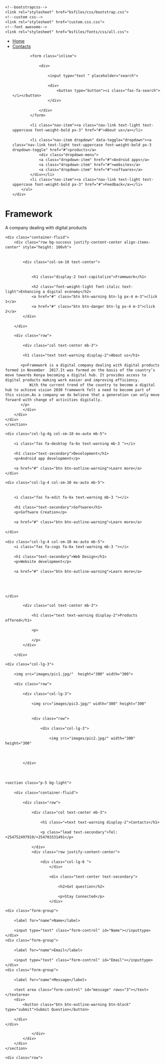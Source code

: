 <html lang="en">
<head>
    <meta charset="UTF-8">
    <title>Title</title>
    <div class="container">

    <!--bootstrapcss-->
    <link rel="stylesheet" href="bsfiles/css/bootstrap.css">
    <!--custom css-->
    <link rel="stylesheet" href="custom.css.css">
    <!--font awesome-->
    <link rel="stylesheet" href="bsfiles/fonts/css/all.css">

</head>
<body>

<nav class="navbar navbar-expand-md navbar-light bg-dark">
    <div class="container-fluid">
        <div class="navbar-header">
            <a class="navbar-brand" href="#"></a>
        </div>
        <ul class="nav navbar-nav">
            <li class="nav-item"><a class="nav-link text-light text-uppercase font-weight-bold px-3" href="#">Home</a></li>
            <li class="nav-item"><a class="nav-link text-light text-uppercase font-weight-bold px-3" href="#">Contacts</a></li>

            <form class="inline">

                <div>

                    <input type="text " placeholder="search">

                    <div>
                        <button type="button"><i class="fas-fa-search"></i></button>
                    </div>

                </div>
            </form>

            <li class="nav-item"><a class="nav-link text-light text-uppercase font-weight-bold px-3" href="#">About us</a></li>

            <li class="nav-item dropdown" data-toggle="dropdown"><a class="nav-link text-light text-uppercase font-weight-bold px-3 dropdown-toggle" href="#">products</a>
                <div class="dropdown-menu">
                <a class="dropdown-item" href="#">Android apps</a>
                <a class="dropdown-item" href="#">websites</a>
                <a class="dropdown-item" href="#">softwares</a>
            </div></li>
            <li class="nav-item"><a class="nav-link text-light text-uppercase font-weight-bold px-3" href="#">Feedback</a></li>
        </ul>
    </div>
</nav>
<!--end of nav-bar-->
<!--banner-->
<div class="container">
    <h1>Framework</h1>
    <p>A company dealing with digital products</p>
</div>

<section>


    <div class="container-fluid">
        <div class="row bg-success justify-content-center align-items-center" style="height: 100vh">


            <div class="col-sm-10 text-center">


                <h1 class="display-2 text-capitalize">Framework</h1>

                <h2 class="font-weight-light font-italic text-light">Enhancing a digital economy</h2>
                <a href="#" class="btn btn-warning btn-lg px-4 m-3">click 1</a>
                <a href="#" class="btn btn-danger btn-lg px-4 m-3">click 2</a>
            </div>

        </div>

</div>
</section>



<section class="bg-light p-5">
    <div class="container-fluid">



        <div class="row">

            <div class="col text-center mb-3">

            <h1 class="text text-warning display-2">About us</h1>

           <p>Framework is a digital company dealing with digital products formed in November  2017.It was formed on the basis of the country’s move towards Kenya becoming a digital hub. It provides access to digital products making work easier and improving efficiency.
               With the current trend of the country to become a digital hub to achieve vision 2030 framework felt a need to become part of this vision.As a company we do believe that a generation can only move forward with change of activities digitally.
           </p>
            </div>
        </div>
    </div>
    </section>

<div class="row text-center-">

    <div class="col-lg-4g col-sm-10 mx-auto mb-5">

        <i class="fas fa-desktop fa-6x text-warning mb-3 "></i>

        <h1 class="text-secondary">Development</h1>
        <p>Android app development</p>

        <a href="#" class="btn btn-outline-warning">Learn more</a>
    </div>
</div>

    <div class="col-lg-4 col-sm-10 mx-auto mb-5">


        <i class="fas fa-edit fa-6x text-warning mb-3 "></i>

        <h1 class="text-secondary">Software</h1>
        <p>Software Creation</p>

        <a href="#" class="btn btn-outline-warning">Learn more</a>

    </div>

    <div class="col-lg-4 col-sm-10 mx-auto mb-5">
        <i class="fas fa-cogs fa-6x text-warning mb-3 "></i>

        <h1 class="text-secondary">Web Design</h1>
        <p>Website development</p>

        <a href="#" class="btn btn-outline-warning">Learn more</a>




    </div>


</div>


<section class="p-5">
    <div class="container-fluid">
        <div class="row">

            <div class="col text-center mb-3">

                <h1 class="text text-warning display-2">Products offered</h1>

                <p>

                </p>
            </div>

        </div>
</section>

<div class="row">

    <div class="col-lg-3">

        <img src="images/pic1.jpg/"  height="300" width="300">

        <div class="row">

            <div class="col-lg-3">

                <img src="images/pic3.jpg/" width="300" height="300"


                <div class="row">

                    <div class="col-lg-3">

                        <img src="images/pic2.jpg/" width="300" height="300"



            </div>



    <section class="p-5 bg-light">

        <div class="container-fluid">

            <div class="row">

                <div class="col text-center mb-3">

                    <h1 class="=text text-warning display-2">Contacts</h1>

                    <p class="lead text-secondary">Tel: +254752497919/+254703331491</p>

                </div>
                <div class="row justify-content-center">

                    <div class="col-lg-6 ">
                        </div>

                        <div class="text-center text-secondary">

                            <h2>Got question</h2>

                            <p>Stay Connected</p>
                        </div>
<form class="text-muted">

    <div class="form-group">

        <label for="name">Name</label>

        <input type="text" class="form-control" id="Name"></inputtype>
    </div>
    <div class="form-group">

        <label for="name">Email</label>

        <input type="text" class="form-control" id="Email"></inputtype>
    </div>
    <div class="form-group">

        <label for="name">Message</label>

        <text area class="form-control" id="message" rows="3"></text></textarea>
        <div>
            <button class="btn btn-outline-warning btn-block" type="submit">Submit Question</button>

        </div>
    </div>
</form>
                    </div>

                </div>
            </div>
        </div>
    </section>


</section>
<div class="row">

<div class="col-lg-3">

    <div class="row">








<!--bootstrap js-->
<script src="bsfiles/js/jquery.js"></script>
<!--bootstrap jquery-->
<script src="bsfiles/js/bootstrap.js"></script>

</body>
</html>
